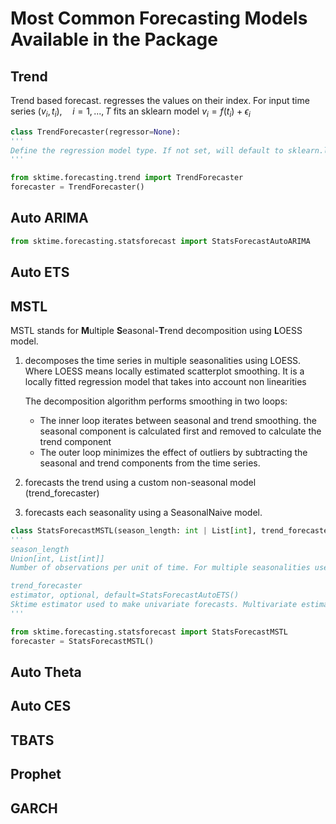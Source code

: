 # Most Common Forecasting Models Available in the Package
## Trend
Trend based forecast. regresses the values on their index.
For input time series $(v_i, t_i),\quad i=1,...,T$ fits an sklearn model $v_i = f(t_i) + \epsilon_i$

```python
class TrendForecaster(regressor=None):
'''
Define the regression model type. If not set, will default to sklearn.linear_model.LinearRegression
'''

from sktime.forecasting.trend import TrendForecaster
forecaster = TrendForecaster()
```

## Auto ARIMA

```python
from sktime.forecasting.statsforecast import StatsForecastAutoARIMA
```

## Auto ETS

## MSTL
MSTL stands for **M**ultiple **S**easonal-**T**rend decomposition using **L**OESS model.
 1. decomposes the time series in multiple seasonalities using LOESS. 
 Where LOESS means locally estimated scatterplot smoothing. It is a locally fitted regression model that takes into account non linearities
 
    The decomposition algorithm performs smoothing in two loops:
    * The inner loop iterates between seasonal and trend smoothing. the seasonal component is calculated first and removed to calculate the trend component 
    * The outer loop minimizes the effect of outliers by subtracting the seasonal and trend components from the time series.
 
 2. forecasts the trend using a custom non-seasonal model (trend_forecaster)
 3. forecasts each seasonality using a SeasonalNaive model.

```python
class StatsForecastMSTL(season_length: int | List[int], trend_forecaster=None):
'''
season_length
Union[int, List[int]]
Number of observations per unit of time. For multiple seasonalities use a list.

trend_forecaster
estimator, optional, default=StatsForecastAutoETS()
Sktime estimator used to make univariate forecasts. Multivariate estimators are not supported.
'''

from sktime.forecasting.statsforecast import StatsForecastMSTL
forecaster = StatsForecastMSTL()
```
## Auto Theta

## Auto CES

## TBATS

## Prophet

## GARCH